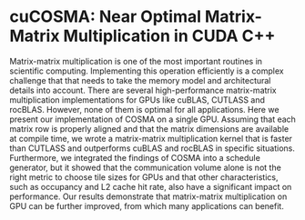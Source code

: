 # cuCOSMA: Near Optimal Matrix-Matrix Multiplication in CUDA C++

Matrix-matrix multiplication is one of the most important routines
in scientific computing. Implementing this operation efficiently is a
complex challenge that that needs to take the memory model and architectural
details into account. There are several high-performance
matrix-matrix multiplication implementations for GPUs like cuBLAS,
CUTLASS and rocBLAS. However, none of them is optimal for all applications.
Here we present our implementation of COSMA on a
single GPU. Assuming that each matrix row is properly aligned and
that the matrix dimensions are available at compile time, we wrote a
matrix-matrix multiplication kernel that is faster than CUTLASS and
outperforms cuBLAS and rocBLAS in specific situations. Furthermore,
we integrated the findings of COSMA into a schedule generator, but
it showed that the communication volume alone is not the right metric
to choose tile sizes for GPUs and that other characteristics, such as
occupancy and L2 cache hit rate, also have a significant impact on performance.
Our results demonstrate that matrix-matrix multiplication
on GPU can be further improved, from which many applications can
benefit.



